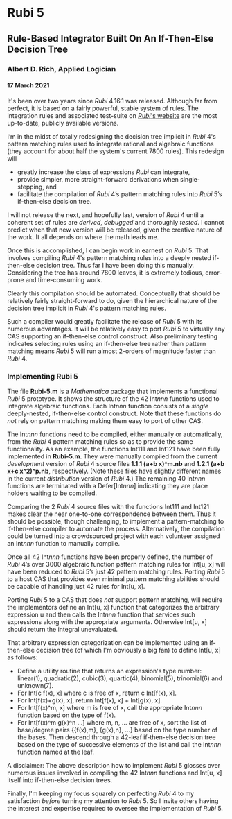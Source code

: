 # Rubi 5
## Rule-Based Integrator Built On An If-Then-Else Decision Tree
### Albert D. Rich, Applied Logician
#### 17 March 2021

It's been over two years since *Rubi* 4.16.1 was released. Although far from perfect, it is based on a fairly powerful, stable system of rules. The integration rules and associated test-suite on [*Rubi*'s website](https://rulebasedintegration.org/) are the most up-to-date, publicly available versions.

I’m in the midst of totally redesigning the decision tree implicit in *Rubi* 4's pattern matching rules used to integrate rational and algebraic functions (they account for about half the system's current 7800 rules). This redesign will
* greatly increase the class of expressions *Rubi* can integrate,
* provide simpler, more straight-forward derivations when single-stepping, and
* facilitate the compilation of *Rubi* 4’s pattern matching rules into *Rubi* 5’s if-then-else decision tree.

I will not release the next, and hopefully last, version of *Rubi* 4 until a coherent set of rules are *derived*, *debugged* and thoroughly *tested*. I cannot predict when that new version will be released, given the creative nature of the work. It all depends on where the math leads me.

Once this is accomplished, I can begin work in earnest on *Rubi* 5. That involves compiling *Rubi* 4's pattern matching rules into a deeply nested if-then-else decision tree. Thus far I have been doing this manually. Considering the tree has around 7800 leaves, it is extremely tedious, error-prone and time-consuming work.

Clearly this compilation should be automated. Conceptually that should be relatively fairly straight-forward to do, given the hierarchical nature of the decision tree implicit in *Rubi* 4's pattern matching rules.

Such a compiler would greatly facilitate the release of *Rubi* 5 with its numerous advantages. It will be relatively easy to port *Rubi* 5 to virtually any CAS supporting an if-then-else control construct. Also preliminary testing indicates selecting rules using an if-then-else tree rather than pattern matching means *Rubi* 5 will run almost 2-orders of magnitude faster than *Rubi* 4.

### Implementing Rubi 5

The file **Rubi-5.m** is a *Mathematica* package that implements a functional *Rubi* 5 prototype. It shows the structure of the 42 Int*nnn* functions used to integrate algebraic functions. Each Int*nnn* function consists of a *single* deeply-nested, if-then-else control construct. Note that these functions do *not* rely on pattern matching making them easy to port of other CAS.

The Int*nnn* functions need to be compiled, either manually or automatically, from the *Rubi* 4 pattern matching rules so as to provide the same functionality. As an example, the functions Int111 and Int121 have been fully implemented in **Rubi-5.m**. They were manually compiled from the current *development* version of *Rubi* 4 source files **1.1.1 (a+b x)^m.nb** and **1.2.1 (a+b x+c x^2)^p.nb**, respectively. (Note these files have slightly different names in the current *distribution* version of *Rubi* 4.) The remaining 40 Int*nnn* functions are terminated with a Defer\[Int*nnn*] indicating they are place holders waiting to be compiled. 

Comparing the 2 *Rubi* 4 source files with the functions Int111 and Int121 makes clear the near one-to-one correspondence between them. Thus it should be possible, though challenging, to implement a pattern-matching to if-then-else compiler to automate the process. Alternatively, the compilation could be turned into a crowdsourced project with each volunteer assigned an Int*nnn* function to manually compile.

Once all 42 Int*nnn* functions have been properly defined, the number of *Rubi* 4’s over 3000 algebraic function pattern matching rules for Int[u, x] will have been reduced to *Rubi* 5’s just 42 pattern matching rules. Porting *Rubi* 5 to a host CAS that provides even minimal pattern matching abilities should be capable of handling just 42 rules for Int[u, x].

Porting *Rubi* 5 to a CAS that does *not* support pattern matching, will require the implementors define an Int[u, x] function that categorizes the arbitrary expression u and then calls the Int*nnn* function that services such expressions along with the appropriate arguments. Otherwise Int[u, x] should return the integral unevaluated.

That arbitrary expression categorization can be implemented using an if-then-else decision tree (of which I'm obviously a big fan) to define Int[u, x] as follows:
* Define a utility routine that returns an expression's type number: linear(1), quadratic(2), cubic(3), quartic(4), binomial(5), trinomial(6) and unknown(7).
* For Int[c f(x), x] where c is free of x, return c Int[f(x), x].
* For Int[f(x)+g(x), x], return Int[f(x), x] + Int[g(x), x].
* For Int[f(x)^m, x] where m is free of x, call the appropriate Int*nnn* function based on the type of f(x).
* For Int[f(x)^m g(x)^n ...] where m, n, ... are free of x, sort the list of base/degree pairs {{f(x),m}, {g(x),n}, ...} based on the type number of the bases. Then descend through a 42-leaf if-then-else decision tree based on the type of successive elements of the list and call the Int*nnn* function named at the leaf.

A disclaimer: The above description how to implement *Rubi* 5 glosses over numerous issues involved in compiling the 42 Int*nnn* functions and Int[u, x] itself into if-then-else decision trees.

Finally, I'm keeping my focus squarely on perfecting *Rubi* 4 to my satisfaction *before* turning my attention to *Rubi* 5. So I invite others having the interest and expertise required to oversee the implementation of *Rubi* 5.

